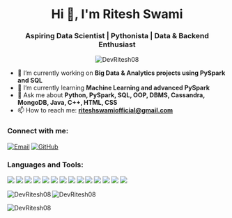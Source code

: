 <h1 align="center">Hi 👋, I'm Ritesh Swami</h1>
<h3 align="center">Aspiring Data Scientist | Pythonista | Data & Backend Enthusiast</h3>

<p align="center">
  <img src="https://komarev.com/ghpvc/?username=DevRitesh08&label=Profile%20views&color=0e75b6&style=flat" alt="DevRitesh08" />
</p>

- 🔭 I’m currently working on **Big Data & Analytics projects using PySpark and SQL**
- 🌱 I’m currently learning **Machine Learning and advanced PySpark**
- 💬 Ask me about **Python, PySpark, SQL, OOP, DBMS, Cassandra, MongoDB, Java, C++, HTML, CSS**
- 📫 How to reach me: **riteshswamiofficial@gmail.com**

<h3 align="left">Connect with me:</h3>
<p align="left">
  <a href="mailto:riteshswamiofficial@gmail.com" target="_blank"><img align="center" src="https://img.shields.io/badge/email-%23D14836.svg?&style=for-the-badge&logo=gmail&logoColor=white" alt="Email" /></a>
  <a href="https://github.com/DevRitesh08" target="blank"><img align="center" src="https://img.shields.io/badge/GitHub-%2312100E.svg?&style=for-the-badge&logo=github&logoColor=white" alt="GitHub" /></a>
</p>

<h3 align="left">Languages and Tools:</h3>
<p align="left">
  <img src="https://img.shields.io/badge/Python-3776AB?style=for-the-badge&logo=python&logoColor=white"/>
  <img src="https://img.shields.io/badge/PySpark-E25A1C?style=for-the-badge&logo=apache-spark&logoColor=white"/>
  <img src="https://img.shields.io/badge/SQL-4479A1?style=for-the-badge&logo=postgresql&logoColor=white"/>
  <img src="https://img.shields.io/badge/Machine%20Learning-FF6F00?style=for-the-badge&logo=scikit-learn&logoColor=white"/>
  <img src="https://img.shields.io/badge/OOP-%23FF9900?style=for-the-badge"/>
  <img src="https://img.shields.io/badge/DBMS-%23007ACC?style=for-the-badge"/>
  <img src="https://img.shields.io/badge/Cassandra-1287B1?style=for-the-badge&logo=apache-cassandra&logoColor=white"/>
  <img src="https://img.shields.io/badge/MongoDB-47A248?style=for-the-badge&logo=mongodb&logoColor=white"/>
  <img src="https://img.shields.io/badge/Java-ED8B00?style=for-the-badge&logo=java&logoColor=white"/>
  <img src="https://img.shields.io/badge/C++-00599C?style=for-the-badge&logo=c%2B%2B&logoColor=white"/>
  <img src="https://img.shields.io/badge/HTML5-E34F26?style=for-the-badge&logo=html5&logoColor=white"/>
  <img src="https://img.shields.io/badge/CSS3-1572B6?style=for-the-badge&logo=css3&logoColor=white"/>
  <img src="https://img.shields.io/badge/Git-F05032?style=for-the-badge&logo=git&logoColor=white"/>
  <img src="https://img.shields.io/badge/Linux-FCC624?style=for-the-badge&logo=linux&logoColor=black"/>
</p>

<p>
  <img align="left" src="https://github-readme-stats.vercel.app/api/top-langs?username=DevRitesh08&show_icons=true&locale=en&layout=compact" alt="DevRitesh08" />
</p>
<p>
  <img align="center" src="https://github-readme-stats.vercel.app/api?username=DevRitesh08&show_icons=true&locale=en" alt="DevRitesh08" />
</p>
<p>
  <img align="center" src="https://github-readme-streak-stats.herokuapp.com/?user=DevRitesh08&" alt="DevRitesh08" />
</p>
